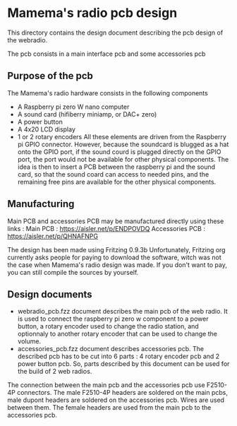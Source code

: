 # Mamema's radio pcb design
This directory contains the design document describing the pcb design of the webradio.

The pcb consists in a main interface pcb and some accessories pcb
## Purpose of the pcb
The Mamema's radio hardware consists in the following components
* A Raspberry pi zero W nano computer
* A sound card (hifiberry miniamp, or DAC+ zero)
* A power button
* A 4x20 LCD display
* 1 or 2 rotary encoders
All these elements are driven from the Raspberry pi GPIO connector. However, because the soundcard is blugged as a hat onto the GPIO port, if the sound courd is plugged directly on the GPIO port, the port would not be available for other physical components.
The idea is then to insert a PCB between the raspberry pi and the sound card, so that the sound coard can access to needed pins, and the remaining free pins are available for the other physical components.

## Manufacturing
Main PCB and accessories PCB may be manufactured directly using these links :
Main PCB :
https://aisler.net/p/ENDPOVDQ
Accessories PCB :
https://aisler.net/p/QHNAFNPG

The design has been made using Fritzing 0.9.3b
Unfortunately, Fritzing org currently asks people for paying to download the software, witch was not the case when Mamema's radio design was made.
If you don't want to pay, you can still compile the sources by yourself.

## Design documents

* webradio_pcb.fzz document describes the main pcb of the web radio. It is used to connect the raspberry pi zero w component to a power button, a rotary encoder used to change the radio station, and optionnaly to another rotary encoder that can be used to change the volume.
* accessories_pcb.fzz document describes accessories pcb. The described pcb has to be cut into 6 parts : 4 rotary encoder pcb and 2 power button pcb. So, parts described by this document can be used for the build of 2 web radios.

The connection between the main pcb and the accessories pcb use F2510-4P connectors. The male F2510-4P headers are soldered on the main pcbs, male dupont headers are soldered on the accessories pcb.
Wires are used between them.
The female headers are used from the main pcb to the accessories pcb.
